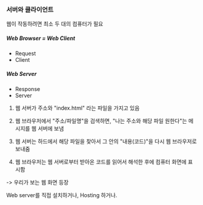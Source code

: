 ### 서버와 클라이언트


웹이 작동하려면 최소 두 대의 컴퓨터가 필요


##### Web Browser = Web Client
- Request
- Client

##### Web Server
- Response
- Server


1. 웹 서버가 주소와 "index.html" 라는 파일을 가지고 있음

2. 웹 브라우저에서 "주소/파일명"을 검색하면, "나는 주소와 해당 파일 원한다"는 메시지를 웹 서버에 보냄

3. 웹 서버는 하드에서 해당 파일을 찾아서 그 안의 "내용(코드)"을 다시 웹 브라우저로 보내줌

4. 웹 브라우저는 웹 서버로부터 받아온 코드를 읽어서 해석한 후에 컴퓨터 화면에 표시함

-> 우리가 보는 웹 화면 등장


Web server를 직접 설치하거나, Hosting 하거나.